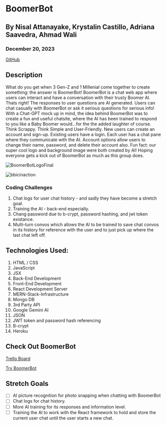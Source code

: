 # BoomerBot

## By Nisal Attanayake, Krystalin Castillo, Adriana Saavedra, Ahmad Wali

### December 20, 2023

[GitHub](https://github.com/KfromtheChi)


## Description
What do you get when 3 Gen-Z and 1 Millenial come together to create something: the answer is BoomerBot!  BoomerBot is a chat web app where users can interact and have a conversation with their trusty Boomer AI.  Thats right!  The responses to user questions are AI generated.  Users can chat casually with BoomerBot or ask it serious questions for serious info!  With a Chat-GPT mock up in mind, the idea behind BoomerBot was to create a fun and useful chatsite, where the AI has been trained to respond to you like a Baby Boomer would...for the the added laughter of course.  Think Scrappy.  Think Simple and User-Friendly.  New users can create an account and sign-up.  Existing users have a login.  Each user has a chat pane where they communicate with the AI.  Account options allow users to change their name, password, and delete their account also.  Fun fact: our super cool logo and background image were both created by AI!  Hoping everyone gets a kick out of BoomerBot as much as this group does.

![BoomerBotLogoFinal](https://github.com/KfromtheChi/BoomerBot/assets/145291849/6cab385c-51a5-449e-9a2a-125044b759a7)


![bbicinaction]()


### Coding Challenges
1. Chat logs for user chat history - and sadly they have become a stretch goal.
2. Training the AI - back-end especially.
3. Chang password due to b-crypt, password hashing, and jwt token existance.
4. Multi-turn convos which allows the AI to be trained to save chat convos in its history for reference with the user and to just pick up where the last chat left off.


## Technologies Used:
1. HTML / CSS
2. JavaScript
3. JSX
4. Back-End Development
5. Front-End Development
6. React Development Server
7. MERN-Stack-Infrastructure
8. Mongo DB
9. 3rd Party API
10. Google Gemini AI
11. JSON
12. JWT token and password hash referencing
13. B-crypt
14. Heroku


## Check Out BoomerBot

[Trello Board](https://trello.com/b/AZB7kmG4/project-4-boomerbot)

[Try BoomerBot](https://boomerbot-c3175a34bfb5.herokuapp.com/)


## Stretch Goals
- [ ] AI picture recognition for photo snapping when chatting with BoomerBot
- [ ] Chat logs for chat history.
- [ ] More AI training for its responses and information level.
- [ ] Training the AI to work with the React framework to hold and store the current user chat until the user starts a new chat.
